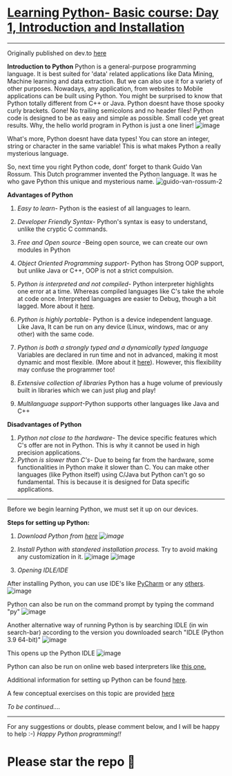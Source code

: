 # [Learning Python- Basic course: Day 1, Introduction and Installation](https://dev.to/aatmaj/learning-python-basic-course-day-1-introduction-and-installation-ee8)
---
Originally published on dev.to [here](https://dev.to/aatmaj/learning-python-basic-course-day-1-introduction-and-installation-ee8)

**Introduction to Python**
Python is a general-purpose programming language. It is best suited for 'data' related  applications like Data Mining, Machine learning and data extraction. But we can also use it for a variety of other purposes. Nowadays, any application, from websites to Mobile applications can be built using Python. 
You might be surprised to know that Python totally different from C++ or Java. Python doesnt have those spooky curly brackets. Gone! No trailing semicolons and no header files! Python code is designed to be as easy and simple as possible. Small code yet great results. Why, the hello world program in Python is just a one liner!
![image](https://dev-to-uploads.s3.amazonaws.com/uploads/articles/auokedxr3wihn9y65784.png) 

What's more, Python doesnt have data types! You can store an integer, string or character in the same variable! This is what makes Python a really mysterious language. 

So, next time you right Python code, dont' forget to thank Guido Van Rossum. This Dutch programmer invented the Python language. It was he who gave Python this unique and mysterious name.
![guido-van-rossum-2](https://dev-to-uploads.s3.amazonaws.com/uploads/articles/cvjcfk5zd8u7jbpnfiwm.jpg)
 

**Advantages of Python**
1) *Easy to learn*- Python is the easiest of all languages to learn.

2) *Developer Friendly Syntax*- Python's syntax is easy to understand, unlike the cryptic C commands.

3) *Free and Open source* -Being open source, we can create our own modules in Python

4) *Object Oriented Programming support*- Python has Strong OOP support, but unlike Java or C++, OOP is not a strict compulsion.

5) *Python is interpreted and not compiled*- Python interpreter highlights one error at a time. Whereas compiled languages like C's take the whole at code once. Interpreted languages are easier to Debug, though a bit lagged. More about it [here](https://www.geeksforgeeks.org/difference-between-compiled-and-interpreted-language/#:~:text=A%20compiled%20language%20is%20a%20programming%20language%20whose%20implementations%20are,program%20into%20machine%2Dlanguage%20instructions.).

6) *Python is highly portable*- Python is a device independent language. Like Java, It can be run on any device (Linux, windows, mac or any other) with the same code.
 
7) *Python is both a strongly typed and a dynamically typed language* Variables are declared in run time and not in advanced, making it most dynamic and most flexible. (More about it [here](https://www.futurelearn.com/info/courses/python-in-hpc/0/steps/65121)). However, this flexibility may confuse the programmer too!

8) *Extensive collection of libraries* Python has a huge volume of previously built in libraries which we can just plug and play!

9) *Multilanguage support*-Python supports other languages like Java and C++

**Disadvantages of Python**
1) *Python not close to the hardware*- The device specific features which C's offer are not in Python. This is why it cannot be used in high precision applications.
2) *Python is slower than C's*- Due to being far from the hardware, some functionalities in Python make it slower than C. You can make other languages (like Python itself) using C/Java but Python can't go so fundamental. This is because it is designed for Data specific applications.

---
Before we begin learning Python, we must set it up on our devices.

**Steps for setting up Python:**

1) *Download Python from [here](https://www.python.org/downloads/)
 ![image](https://dev-to-uploads.s3.amazonaws.com/uploads/articles/152igvqfhthgsqbndf81.png)*
    
2) *Install Python with standered installation process.*
Try to avoid making any customization in it. 
![image](https://dev-to-uploads.s3.amazonaws.com/uploads/articles/44pvb40nm5omyl0ttmqp.png)
![image](https://dev-to-uploads.s3.amazonaws.com/uploads/articles/a9tkvx1wj781l155b8l4.png)
 
3) *Opening IDLE/IDE*

After installing Python, you can use IDE's like [PyCharm](https://www.jetbrains.com/pycharm/) or any [others](https://www.programiz.com/python-programming/ide). ![image](https://dev-to-uploads.s3.amazonaws.com/uploads/articles/q0k1uvb11d1mvftmr9jo.png)
 

Python can also be run on the command prompt by typing the command  
 "py"
![image](https://dev-to-uploads.s3.amazonaws.com/uploads/articles/af4muik7ayqfi7v0vqck.png)

Another alternative way of running Python is by searching IDLE (in win search-bar) according to the version you downloaded
 search "IDLE (Python 3.9 64-bit)"
![image](https://dev-to-uploads.s3.amazonaws.com/uploads/articles/dzdqf8n5lbxaq12a7jbn.png)

This opens up the Python IDLE
![image](https://dev-to-uploads.s3.amazonaws.com/uploads/articles/41gyv2gegsxbi6wiueku.png)

Python can also be run on online web based interpreters like [this one.](https://www.onlinegdb.com/online_python_compiler)


Additional information for setting up Python can be found [here](https://github.com/Aatmaj-Zephyr/Learning-Python/blob/2f66c25d028eb1439b0705c60ba44bd48c00b6bf/Basic/Day%201/python_environment.pdf).

A few conceptual exercises on this topic are provided [here](https://github.com/Aatmaj-Zephyr/Learning-Python/blob/2f66c25d028eb1439b0705c60ba44bd48c00b6bf/Basic/Day%201/Exercises)

*To be continued....*
***
For any suggestions or doubts, please comment below, and I will be happy to help :-)
*Happy Python programming!!*

# Please star the repo 🤩
